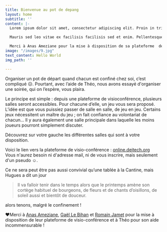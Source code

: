 ```yaml
---
title: Bienvenue au pot de depang
layout: home
subtitle: ''
content: |-
  Lorem ipsum dolor sit amet, consectetur adipiscing elit. Proin in tristique enim, nec placerat mauris. Sed cursus lobortis blandit. Sed et lectus vel nunc euismod sodales. Donec iaculis lacus quis ipsum vehicula lacinia. Donec vel vehicula mauris. Cras sollicitudin, leo sed vulputate commodo, erat enim blandit orci, et sodales massa enim ac lacus. Suspendisse elementum accumsan dictum. Donec erat nisi, ornare sit amet ipsum ut, porttitor feugiat leo. Sed imperdiet varius efficitur. Praesent hendrerit, tellus quis elementum cursus, dolor velit suscipit urna, in ultricies nibh arcu et ex. Sed lacinia odio vitae nunc malesuada pulvinar. Duis scelerisque consequat egestas. Vivamus eu malesuada nisl, ac auctor nulla. Fusce id dui et nisi molestie tristique. Praesent congue quam semper est blandit, nec consectetur purus dignissim. Phasellus nec elit vitae sapien convallis facilisis aliquam a odio.

  Mauris sed leo vitae ex facilisis facilisis sed et enim. Pellentesque ut nisi in libero pharetra auctor. Phasellus dapibus ipsum in nisl volutpat, in dignissim erat dictum. Nunc dapibus leo vel molestie pharetra. Etiam ultrices dapibus viverra. Donec sagittis vestibulum urna ac vulputate. Nunc fermentum, augue non venenatis pulvinar, odio diam mollis metus, in euismod eros orci at magna. Etiam tincidunt quam a sapien blandit placerat.

  Merci à Anas Ameziane pour la mise à disposition de sa plateforme  de visio-conférence online.dejtech.org
image: "/images/9.jpg"
text_content: Hello World
img_path: ''

---
```

Organiser un pot de départ quand chacun est confiné chez soi, c’est compliqué ☹️. Pourtant, avec l’aide de Théo, nous avons essayé d'organiser une soirée, qui on l’espère, vous plaira.

Le principe est simple : depuis une plateforme de visioconférence, plusieurs salles seront accessibles. Pour chacune d’elle, un jeu vous sera proposé. L’idée est que vous puissiez passer de salle en salle, de jeu en jeu. Certains jeux nécessitent un maître du jeu ; on fait confiance au volontariat de chacun… Il y aura également une salle principale dans laquelle les moins joueurs pourront simplement discuter.

Découvrez sur votre gauche les différentes salles qui sont à votre disposition.

Voici le lien vers la plateforme de visio-conférence : [online.dejtech.org](https://online.dejtech.org/)  
Vous n'aurez besoin ni d'adresse mail, ni de vous inscrire, mais seulement d'un pseudo ☺️.

Ce ne sera peut être pas aussi convivial qu’une tablée à la Cantine, mais Hugues a dit un jour

> Il va falloir tenir dans le temps alors que le printemps amène son cortège habituel de bourgeons, de fleurs et de chants d’oisillons, de soleil aussi et bientôt de douceur.

alors tenons, malgré le confinement !

❤️Merci à [Anas Ameziane](https://www.linkedin.com/in/anas-ameziane-199b5058/), [Gaël Le Bihan](https://www.linkedin.com/in/gael-le-bihan/)  et [Romain Jamet](https://www.linkedin.com/in/romainjamet/) pour la mise à disposition de leur plateforme de visio-conférence et à Théo pour son aide incommensurable !